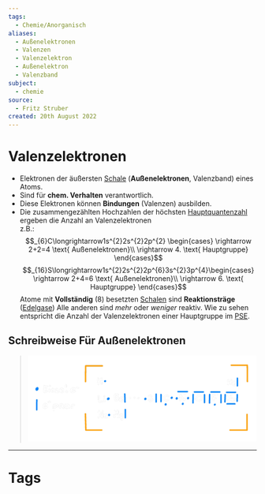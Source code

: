 ```yaml
---
tags:
  - Chemie/Anorganisch
aliases:
  - Außenelektronen
  - Valenzen
  - Valenzelektron
  - Außenelektron
  - Valenzband
subject:
  - chemie
source:
  - Fritz Struber
created: 20th August 2022
---
```


# Valenzelektronen

- Elektronen der äußersten [Schale](Orbitalmodell.md) (**Außenelektronen**, Valenzband) eines Atoms.
- Sind für **chem. Verhalten** verantwortlich.
- Diese Elektronen können **Bindungen** (Valenzen) ausbilden. 
- Die zusammengezählten Hochzahlen der höchsten [Hauptquantenzahl](Orbitalmodell.md) ergeben die Anzahl an Valenzelektronen  
z.B.:
$$_{6}C\longrightarrow1s^{2}2s^{2}2p^{2} \begin{cases}
\rightarrow 2+2=4 \text{ Außenelektronen}\\
\rightarrow 4. \text{ Hauptgruppe}
\end{cases}$$
$$_{16}S\longrightarrow1s^{2}2s^{2}2p^{6}3s^{2}3p^{4}\begin{cases}
\rightarrow 2+4=6 \text{ Außenelektronen}\\
\rightarrow 6. \text{ Hauptgruppe}
\end{cases}$$
Atome mit **Vollständig** (8) besetzten [Schalen](Orbitalmodell.md) sind **Reaktionsträge** ([Edelgase](https://de.wikipedia.org/wiki/Edelgase))
Alle anderen sind *mehr* oder *weniger* reaktiv.
Wie zu sehen entspricht die Anzahl der Valenzelektronen einer Hauptgruppe im [PSE](Periodensystem%20der%20Elemente.md).

## Schreibweise Für Außenelektronen
>![invert_light|450](assets/psee-schreibw.png)

---
# Tags
